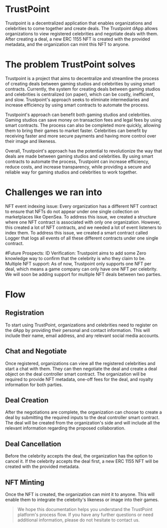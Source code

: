# TrustPoint
Trustpoint is a decentralized application that enables organizations and celebrities to come together and create deals. The Trustpoint dApp allows organizations to view registered celebrities and negotiate deals with them. After creating a deal, a new ERC 1155 NFT is created with the provided metadata, and the organization can mint this NFT to anyone.

# The problem TrustPoint solves
Trustpoint is a project that aims to decentralize and streamline the process of creating deals between gaming studios and celebrities by using smart contracts. Currently, the system for creating deals between gaming studios and celebrities is centralized (on paper), which can be costly, inefficient, and slow. Trustpoint's approach seeks to eliminate intermediaries and increase efficiency by using smart contracts to automate the process.

Trustpoint's approach can benefit both gaming studios and celebrities. Gaming studios can save money on transaction fees and legal fees by using smart contracts. The process can also be completed more quickly, allowing them to bring their games to market faster. Celebrities can benefit by receiving faster and more secure payments and having more control over their image and likeness.

Overall, Trustpoint's approach has the potential to revolutionize the way that deals are made between gaming studios and celebrities. By using smart contracts to automate the process, Trustpoint can increase efficiency, reduce costs, and increase transparency, while providing a secure and reliable way for gaming studios and celebrities to work together.

# Challenges we ran into
NFT event indexing issue: Every organization has a different NFT contract to ensure that NFTs do not appear under one single collection on marketplaces like OpenSea. To address this issue, we created a structure where one NFT contract is associated with only one organization. However, this created a lot of NFT contracts, and we needed a lot of event listeners to index them. To address this issue, we created a smart contract called Logger that logs all events of all these different contracts under one single contract.

#Future Prospects:
ID Verification: Trustpoint aims to add some Zero knowledge way to confirm that the celebrity is who they claim to be.
Multiple NFT support: As of now, Trustpoint only supports one NFT per deal, which means a game company can only have one NFT per celebrity. We will soon be adding support for multiple NFT deals between two parties.

# Flow 

## Registration
To start using TrustPoint, organizations and celebrities need to register on the dApp by providing their personal and contact information. This will include their name, email address, and any relevant social media accounts.

## Chat and Negotiate
Once registered, organizations can view all the registered celebrities and start a chat with them. They can then negotiate the deal and create a deal object on the deal controller smart contract. The organization will be required to provide NFT metadata, one-off fees for the deal, and royalty information for both parties.

## Deal Creation
After the negotiations are complete, the organization can choose to create a deal by submitting the required inputs to the deal controller smart contract. The deal will be created from the organization's side and will include all the relevant information regarding the proposed collaboration.

## Deal Cancellation
Before the celebrity accepts the deal, the organization has the option to cancel it. If the celebrity accepts the deal first, a new ERC 1155 NFT will be created with the provided metadata.

## NFT Minting
Once the NFT is created, the organization can mint it to anyone. This will enable them to integrate the celebrity's likeness or image into their games.

> We hope this documentation helps you understand the TrustPoint platform's process flow. If you have any further questions or need additional information, please do not hesitate to contact us.


